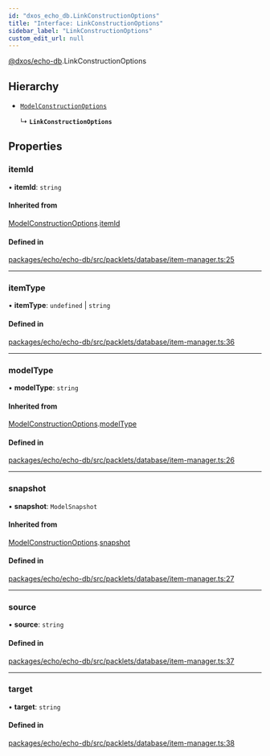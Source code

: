 ```yaml
---
id: "dxos_echo_db.LinkConstructionOptions"
title: "Interface: LinkConstructionOptions"
sidebar_label: "LinkConstructionOptions"
custom_edit_url: null
---
```


[@dxos/echo-db](../modules/dxos_echo_db.md).LinkConstructionOptions

## Hierarchy

- [`ModelConstructionOptions`](dxos_echo_db.ModelConstructionOptions.md)

  ↳ **`LinkConstructionOptions`**

## Properties

### itemId

• **itemId**: `string`

#### Inherited from

[ModelConstructionOptions](dxos_echo_db.ModelConstructionOptions.md).[itemId](dxos_echo_db.ModelConstructionOptions.md#itemid)

#### Defined in

[packages/echo/echo-db/src/packlets/database/item-manager.ts:25](https://github.com/dxos/protocols/blob/c793f0fed/packages/echo/echo-db/src/packlets/database/item-manager.ts#L25)

___

### itemType

• **itemType**: `undefined` \| `string`

#### Defined in

[packages/echo/echo-db/src/packlets/database/item-manager.ts:36](https://github.com/dxos/protocols/blob/c793f0fed/packages/echo/echo-db/src/packlets/database/item-manager.ts#L36)

___

### modelType

• **modelType**: `string`

#### Inherited from

[ModelConstructionOptions](dxos_echo_db.ModelConstructionOptions.md).[modelType](dxos_echo_db.ModelConstructionOptions.md#modeltype)

#### Defined in

[packages/echo/echo-db/src/packlets/database/item-manager.ts:26](https://github.com/dxos/protocols/blob/c793f0fed/packages/echo/echo-db/src/packlets/database/item-manager.ts#L26)

___

### snapshot

• **snapshot**: `ModelSnapshot`

#### Inherited from

[ModelConstructionOptions](dxos_echo_db.ModelConstructionOptions.md).[snapshot](dxos_echo_db.ModelConstructionOptions.md#snapshot)

#### Defined in

[packages/echo/echo-db/src/packlets/database/item-manager.ts:27](https://github.com/dxos/protocols/blob/c793f0fed/packages/echo/echo-db/src/packlets/database/item-manager.ts#L27)

___

### source

• **source**: `string`

#### Defined in

[packages/echo/echo-db/src/packlets/database/item-manager.ts:37](https://github.com/dxos/protocols/blob/c793f0fed/packages/echo/echo-db/src/packlets/database/item-manager.ts#L37)

___

### target

• **target**: `string`

#### Defined in

[packages/echo/echo-db/src/packlets/database/item-manager.ts:38](https://github.com/dxos/protocols/blob/c793f0fed/packages/echo/echo-db/src/packlets/database/item-manager.ts#L38)
